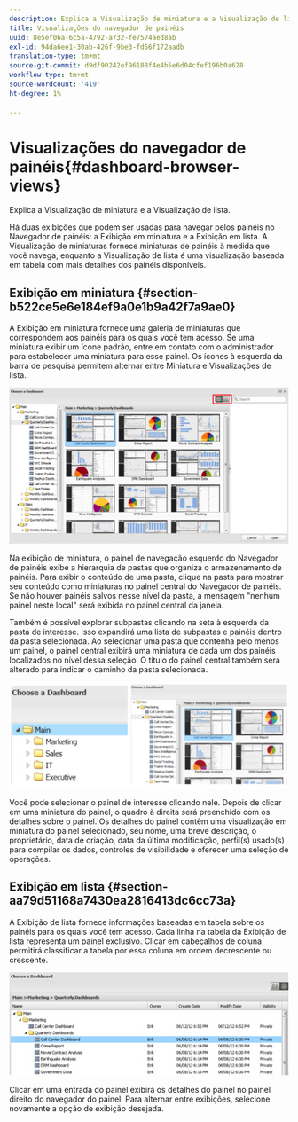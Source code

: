 ```yaml
---
description: Explica a Visualização de miniatura e a Visualização de lista.
title: Visualizações do navegador de painéis
uuid: 8e5ef06a-6c5a-4792-a732-fe7574aed8ab
exl-id: 94da6ee1-30ab-426f-9be3-fd56f172aadb
translation-type: tm+mt
source-git-commit: d9df90242ef96188f4e4b5e6d04cfef196b0a628
workflow-type: tm+mt
source-wordcount: '419'
ht-degree: 1%

---
```


# Visualizações do navegador de painéis{#dashboard-browser-views}

Explica a Visualização de miniatura e a Visualização de lista.

Há duas exibições que podem ser usadas para navegar pelos painéis no Navegador de painéis: a Exibição em miniatura e a Exibição em lista. A Visualização de miniaturas fornece miniaturas de painéis à medida que você navega, enquanto a Visualização de lista é uma visualização baseada em tabela com mais detalhes dos painéis disponíveis.

## Exibição em miniatura {#section-b522ce5e6e184ef9a0e1b9a42f7a9ae0}

A Exibição em miniatura fornece uma galeria de miniaturas que correspondem aos painéis para os quais você tem acesso. Se uma miniatura exibir um ícone padrão, entre em contato com o administrador para estabelecer uma miniatura para esse painel. Os ícones à esquerda da barra de pesquisa permitem alternar entre Miniatura e Visualizações de lista.

![](assets/thumbnail.png)

Na exibição de miniatura, o painel de navegação esquerdo do Navegador de painéis exibe a hierarquia de pastas que organiza o armazenamento de painéis. Para exibir o conteúdo de uma pasta, clique na pasta para mostrar seu conteúdo como miniaturas no painel central do Navegador de painéis. Se não houver painéis salvos nesse nível da pasta, a mensagem &quot;nenhum painel neste local&quot; será exibida no painel central da janela.

Também é possível explorar subpastas clicando na seta à esquerda da pasta de interesse. Isso expandirá uma lista de subpastas e painéis dentro da pasta selecionada. Ao selecionar uma pasta que contenha pelo menos um painel, o painel central exibirá uma miniatura de cada um dos painéis localizados no nível dessa seleção. O título do painel central também será alterado para indicar o caminho da pasta selecionada.

![](assets/choose_a_dashboard2.png)

Você pode selecionar o painel de interesse clicando nele. Depois de clicar em uma miniatura do painel, o quadro à direita será preenchido com os detalhes sobre o painel. Os detalhes do painel contêm uma visualização em miniatura do painel selecionado, seu nome, uma breve descrição, o proprietário, data de criação, data da última modificação, perfil(s) usado(s) para compilar os dados, controles de visibilidade e oferecer uma seleção de operações.

## Exibição em lista {#section-aa79d51168a7430ea2816413dc6cc73a}

A Exibição de lista fornece informações baseadas em tabela sobre os painéis para os quais você tem acesso. Cada linha na tabela da Exibição de lista representa um painel exclusivo. Clicar em cabeçalhos de coluna permitirá classificar a tabela por essa coluna em ordem decrescente ou crescente.

![](assets/list_view.png)

Clicar em uma entrada do painel exibirá os detalhes do painel no painel direito do navegador do painel. Para alternar entre exibições, selecione novamente a opção de exibição desejada.
